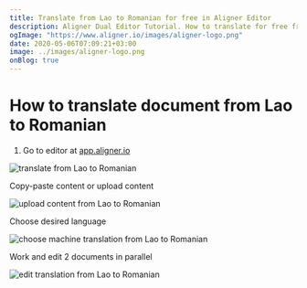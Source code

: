 ```yaml
---
title: Translate from Lao to Romanian for free in Aligner Editor
description: Aligner Dual Editor Tutorial. How to translate for free from Lao to Romanian. Aligner is multilingual document management platform. 
ogImage: "https://www.aligner.io/images/aligner-logo.png"
date: 2020-05-06T07:09:21+03:00
image: ../images/aligner-logo.png
onBlog: true
---
```


# How to translate document from Lao to Romanian

1. Go to editor at [app.aligner.io](https://app.aligner.io "Aligner App web page")

![translate from Lao to Romanian](../aligner-blank-editor.png "translate from Lao to Romanian")

Copy-paste content or upload content

![upload content from Lao to Romanian](../aligner-uploaded-document.png "upload content from Lao to Romanian")

Choose desired language

![choose machine translation from Lao to Romanian](../aligner-language-dropdown.png "choose machine translation from Lao to Romanian")

Work and edit 2 documents in parallel

![edit translation from Lao to Romanian](../aligner-double-sitded-editor.png "edit translation from Lao to Romanian")

